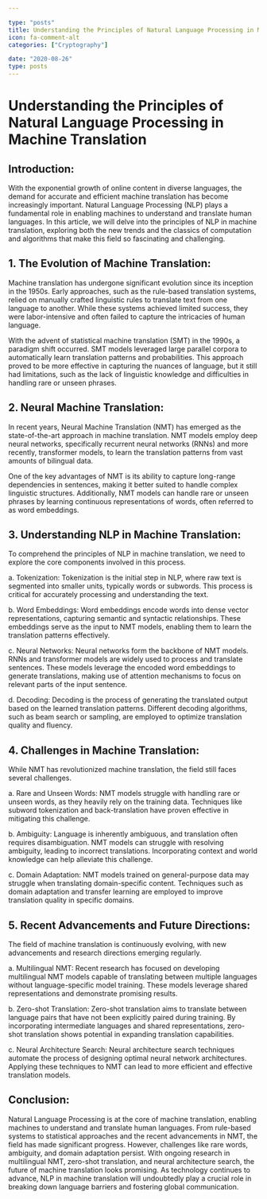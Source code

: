 ```yaml
---

type: "posts"
title: Understanding the Principles of Natural Language Processing in Machine Translation
icon: fa-comment-alt
categories: ["Cryptography"]

date: "2020-08-26"
type: posts
---
```





# Understanding the Principles of Natural Language Processing in Machine Translation

## Introduction:

With the exponential growth of online content in diverse languages, the demand for accurate and efficient machine translation has become increasingly important. Natural Language Processing (NLP) plays a fundamental role in enabling machines to understand and translate human languages. In this article, we will delve into the principles of NLP in machine translation, exploring both the new trends and the classics of computation and algorithms that make this field so fascinating and challenging.

## 1. The Evolution of Machine Translation:

Machine translation has undergone significant evolution since its inception in the 1950s. Early approaches, such as the rule-based translation systems, relied on manually crafted linguistic rules to translate text from one language to another. While these systems achieved limited success, they were labor-intensive and often failed to capture the intricacies of human language.

With the advent of statistical machine translation (SMT) in the 1990s, a paradigm shift occurred. SMT models leveraged large parallel corpora to automatically learn translation patterns and probabilities. This approach proved to be more effective in capturing the nuances of language, but it still had limitations, such as the lack of linguistic knowledge and difficulties in handling rare or unseen phrases.

## 2. Neural Machine Translation:

In recent years, Neural Machine Translation (NMT) has emerged as the state-of-the-art approach in machine translation. NMT models employ deep neural networks, specifically recurrent neural networks (RNNs) and more recently, transformer models, to learn the translation patterns from vast amounts of bilingual data.

One of the key advantages of NMT is its ability to capture long-range dependencies in sentences, making it better suited to handle complex linguistic structures. Additionally, NMT models can handle rare or unseen phrases by learning continuous representations of words, often referred to as word embeddings.

## 3. Understanding NLP in Machine Translation:

To comprehend the principles of NLP in machine translation, we need to explore the core components involved in this process.

a. Tokenization: Tokenization is the initial step in NLP, where raw text is segmented into smaller units, typically words or subwords. This process is critical for accurately processing and understanding the text.

b. Word Embeddings: Word embeddings encode words into dense vector representations, capturing semantic and syntactic relationships. These embeddings serve as the input to NMT models, enabling them to learn the translation patterns effectively.

c. Neural Networks: Neural networks form the backbone of NMT models. RNNs and transformer models are widely used to process and translate sentences. These models leverage the encoded word embeddings to generate translations, making use of attention mechanisms to focus on relevant parts of the input sentence.

d. Decoding: Decoding is the process of generating the translated output based on the learned translation patterns. Different decoding algorithms, such as beam search or sampling, are employed to optimize translation quality and fluency.

## 4. Challenges in Machine Translation:

While NMT has revolutionized machine translation, the field still faces several challenges.

a. Rare and Unseen Words: NMT models struggle with handling rare or unseen words, as they heavily rely on the training data. Techniques like subword tokenization and back-translation have proven effective in mitigating this challenge.

b. Ambiguity: Language is inherently ambiguous, and translation often requires disambiguation. NMT models can struggle with resolving ambiguity, leading to incorrect translations. Incorporating context and world knowledge can help alleviate this challenge.

c. Domain Adaptation: NMT models trained on general-purpose data may struggle when translating domain-specific content. Techniques such as domain adaptation and transfer learning are employed to improve translation quality in specific domains.

## 5. Recent Advancements and Future Directions:

The field of machine translation is continuously evolving, with new advancements and research directions emerging regularly.

a. Multilingual NMT: Recent research has focused on developing multilingual NMT models capable of translating between multiple languages without language-specific model training. These models leverage shared representations and demonstrate promising results.

b. Zero-shot Translation: Zero-shot translation aims to translate between language pairs that have not been explicitly paired during training. By incorporating intermediate languages and shared representations, zero-shot translation shows potential in expanding translation capabilities.

c. Neural Architecture Search: Neural architecture search techniques automate the process of designing optimal neural network architectures. Applying these techniques to NMT can lead to more efficient and effective translation models.

## Conclusion:

Natural Language Processing is at the core of machine translation, enabling machines to understand and translate human languages. From rule-based systems to statistical approaches and the recent advancements in NMT, the field has made significant progress. However, challenges like rare words, ambiguity, and domain adaptation persist. With ongoing research in multilingual NMT, zero-shot translation, and neural architecture search, the future of machine translation looks promising. As technology continues to advance, NLP in machine translation will undoubtedly play a crucial role in breaking down language barriers and fostering global communication.